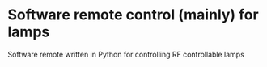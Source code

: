 # Software remote control (mainly) for lamps
Software remote written in Python for controlling RF controllable lamps

